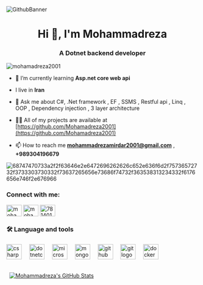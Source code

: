 ﻿![GithubBanner](https://user-images.githubusercontent.com/103823068/223725341-37b58d6e-378a-49dc-99cf-402eb8af2366.png)
<h1 align="center">Hi 👋, I'm Mohammadreza</h1>
<h3 align="center">A Dotnet backend developer</h3>

<p align="left"> <img src="https://komarev.com/ghpvc/?username=mohamadreza2001&label=Profile%20views&color=0e75b6&style=flat" alt="mohamadreza2001" /> </p>

- 🌱 I’m currently learning **Asp.net core web api**

- I live in **Iran**

- 💬 Ask me about C#, .Net framework , EF , SSMS , Restful api , Linq , OOP , Dependency injection , 3 layer architecture

- 👨‍💻 All of my projects are available at [https://github.com/Mohamadreza2001](https://github.com/Mohamadreza2001)

- 📫 How to reach me **mohammadrezamirdar2001@gmail.com** , **+989304196679**

![68747470733a2f2f63646e2e6472696262626c652e636f6d2f75736572732f3733303730332f73637265656e73686f74732f363538313234332f6176656e746f2e676966](https://user-images.githubusercontent.com/103823068/224567561-6273bd3a-e857-4f91-a6a1-85c08a4fc1d6.gif)

<h3 align="left">Connect with me:</h3>
<p align="left">
<a href="https://linkedin.com/in/mohammadreza-mirdar-محمدرضا-میردار-822a5823a" target="blank"><img align="center" src="https://raw.githubusercontent.com/rahuldkjain/github-profile-readme-generator/master/src/images/icons/Social/linked-in-alt.svg" alt="mohammadreza-mirdar-محمدرضا-میردار-822a5823a" height="30" width="40" /></a>
<a href="https://instagram.com/mohammadreza__mirdar" target="blank"><img align="center" src="https://raw.githubusercontent.com/rahuldkjain/github-profile-readme-generator/master/src/images/icons/Social/instagram.svg" alt="mohammadreza__mirdar" height="30" width="40" /></a>
<a href="https://discord.gg/781401760777633792" target="blank"><img align="center" src="https://raw.githubusercontent.com/rahuldkjain/github-profile-readme-generator/master/src/images/icons/Social/discord.svg" alt="781401760777633792" height="30" width="40" /></a>
</p>

<h3 align="left">🛠 Language and tools</h3>

###

<div align="left">
  <img src="https://cdn.jsdelivr.net/gh/devicons/devicon/icons/csharp/csharp-original.svg" height="40" alt="csharp logo"  />
  <img width="12" />
  <img src="https://cdn.jsdelivr.net/gh/devicons/devicon/icons/dotnetcore/dotnetcore-original.svg" height="40" alt="dotnetcore logo"  />
  <img width="12" />
  <img src="https://cdn.jsdelivr.net/gh/devicons/devicon/icons/microsoftsqlserver/microsoftsqlserver-plain.svg" height="40" alt="microsoftsqlserver logo"  />
  <img width="12" />
  <img src="https://cdn.jsdelivr.net/gh/devicons/devicon/icons/mongodb/mongodb-original.svg" height="40" alt="mongodb logo"  />
  <img width="12" />
  <img src="https://cdn.jsdelivr.net/gh/devicons/devicon/icons/github/github-original.svg" height="40" alt="github logo"  />
  <img width="12" />
  <img src="https://cdn.jsdelivr.net/gh/devicons/devicon/icons/git/git-original.svg" height="40" alt="git logo"  />
  <img width="12" />
  <img src="https://cdn.jsdelivr.net/gh/devicons/devicon/icons/docker/docker-original.svg" height="40" alt="docker logo"  />
</div>

###

<a href="https://github.com/Mohamadreza2001">
  <img align="center" style="margin:0.5rem" src="https://github-readme-stats.vercel.app/api?username=Mohamadreza2001&show_icons=true&line_height=27&count_private=true&title_color=ffffff&text_color=c9cacc&icon_color=4AB097&bg_color=1A2B34" alt="Mohammadreza's GitHub Stats" />
</a>